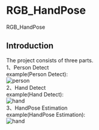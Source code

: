 # RGB_HandPose
RGB_HandPose
## Introduction
The project consists of three parts.  
1、Person Detect  
example(Person Detect):  
![person](https://github.com/XiangLiK/RGB_HandPose/raw/master/samples/person.png)  
2、Hand Detect  
example(Hand Detect):  
![hand](https://github.com/XiangLiK/RGB_HandPose/raw/master/samples/hand.png)   
3、HandPose Estimation  
example(HandPose Estimation):  
![hand](https://github.com/XiangLiK/RGB_HandPose/raw/master/samples/handpose.png)  
